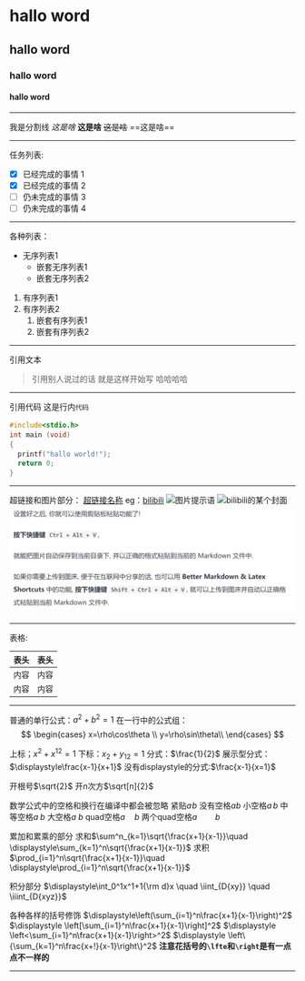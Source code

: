# hallo word
## hallo word
### hallo word
#### hallo word
---
我是分割线
*这是啥*
**这是啥**
~~这是啥~~
==这是啥==

---
任务列表:
- [x] 已经完成的事情 1
- [x] 已经完成的事情 2
- [ ] 仍未完成的事情 3
- [ ] 仍未完成的事情 4

---
各种列表：
* 无序列表1
    * 嵌套无序列表1
    * 嵌套无序列表2
1. 有序列表1
1. 有序列表2
   1. 嵌套有序列表1
   2. 嵌套有序列表2
   
---
引用文本
> 引用别人说过的话
> 就是这样开始写
> 哈哈哈哈

---
引用代码
这是行内`代码`
``` C
#include<stdio.h>
int main (void)
{
  printf("hallo world!");
  return 0;
}
```
---
超链接和图片部分：
[超链接名称](超链接地址)
eg：[bilibili](https://www.bilibili.com/)
![图片提示语](图片链接)
![bilibili的某个封面](https://i0.hdslb.com/bfs/archive/bc956342ba089ae7664d2fe2248e0ea435dd8daf.jpg)
![](image/2021-05-19-22-39-34.png)

---


表格:

| 表头 | 表头 |
| ---- | ---- |
| 内容 | 内容 |
| 内容 | 内容 |
--- 
普通的单行公式：$a^2+b^2=1$
在一行中的公式组：$$
\begin{cases}
x=\rho\cos\theta \\
y=\rho\sin\theta\\
\end{cases}
$$

上标；$x^2+x^{12}=1$
下标：$x_2+y_{12}=1$
分式：$\frac{1}{2}$
展示型分式：$\displaystyle\frac{x-1}{x+1}$
没有displaystyle的分式:$\frac{x-1}{x=1}$

开根号$\sqrt{2}$
开$n$次方$\sqrt[n]{2}$

数学公式中的空格和换行在编译中都会被忽略
紧贴$a\!b$
没有空格$ab$
小空格$a\,b$
中等空格$a\;b$
大空格$a\ b$
quad空格$a\quad b$
两个quad空格$a\qquad b$

累加和累乘的部分
求和$\sum^n_{k=1}\sqrt{\frac{x+1}{x-1}}\quad \displaystyle\sum_{k=1}^n\sqrt{\frac{x+1}{x-1}}$
求积$\prod_{i=1}^n\sqrt{\frac{x+1}{x-1}}\quad \displaystyle\prod_{i=1}^n\sqrt{\frac{x+1}{x-1}}$

积分部分
$\displaystyle\int_0^1x^1+1{\rm d}x \quad \iint_{D{xy}} \quad \iiint_{D{xyz}}$

各种各样的括号修饰
$\displaystyle\left(\sum_{i=1}^n\frac{x+1}{x-1}\right)^2$
$\displaystyle \left[\sum_{i=1}^n\frac{x+1}{x-1}\right]^2$
$\displaystyle \left<\sum_{i=1}^n\frac{x+1}{x-1}\right>^2$
$\displaystyle \left\{\sum_{k=1}^n\frac{x+!}{x-1}\right\}^2$
**注意花括号的`\lfte`和`\right`是有一点点不一样的**

---
